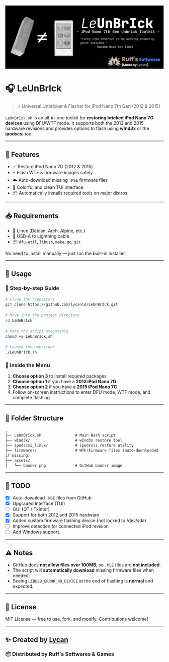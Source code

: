 <p align="center">
  <img src="assets/banner.png" alt="LeUnBrIck Banner" />
</p>

# 🎧 LeUnBrIck

> ⚡ Universal Unbricker & Flasher for iPod Nano 7th Gen (2012 & 2015)

`LeUnBrIck.sh` is an all-in-one toolkit for **restoring bricked iPod Nano 7G devices** using DFU/WTF mode. It supports both the 2012 and 2015 hardware revisions and provides options to flash using **wInd3x** or the **ipodscsi** tool.

---

## 🔧 Features

- ✅ Restore iPod Nano 7G (2012 & 2015)
- ⚡ Flash WTF & firmware images safely
- ☁️ Auto-download missing `.MSE` firmware files
- 🎨 Colorful and clean TUI interface
- 📦 Automatically installs required tools on major distros

---

## 📥 Requirements

- 🐧 Linux (Debian, Arch, Alpine, etc.)
- 🔌 USB-A to Lightning cable
- 📦 `dfu-util`, `libusb`, `make`, `go`, `git`

No need to install manually — just run the built-in installer.

---

## 🧪 Usage

### 🔹 Step-by-step Guide

```bash
# Clone the repository
git clone https://github.com/lycanld/LeUnBrIck.git

# Move into the project directory
cd LeUnBrIck

# Make the script executable
chmod +x LeUnBrIck.sh

# Launch the unbricker
./LeUnBrIck.sh
````

### 🧙 Inside the Menu

1. **Choose option 3** to install required packages
2. **Choose option 1** if you have a **2012 iPod Nano 7G**
3. **Choose option 2** if you have a **2015 iPod Nano 7G**
4. Follow on-screen instructions to enter DFU mode, WTF mode, and complete flashing

---

## 📁 Folder Structure

```
.
├── LeUnBrIck.sh               # Main Bash script
├── wInd3x/                    # wInd3x restore tool
├── ipodscsi_linux/            # ipodscsi restore utility
├── firmwares/                 # WTF/Firmware files (auto-downloaded if missing)
├── assets/
│   └── banner.png             # GitHub banner image
```

---

## 📌 TODO

* [x] Auto-download `.MSE` files from GitHub
* [x] Upgraded Interface (TUI)
* [ ] GUI (QT / Tkinter)
* [x] Support for both 2012 and 2015 hardware
* [x] Added custom firmware flashing device (not locked to /dev/sda)
* [ ] Improve detection for connected iPod revision
* [ ] Add Windows support.

---

## ⚠️ Notes

* GitHub does **not allow files over 100MB**, so `.MSE` files are **not included**.
* The script will **automatically download** missing firmware files when needed.
* Seeing `LIBUSB_ERROR_NO_DEVICE` at the end of flashing is **normal** and expected.

---

## 📜 License

MIT License — free to use, fork, and modify.
Contributions welcome!

---

## ✨ Created by [Lycan](https://github.com/lycanld)

### 📦 Distributed by **Ruff's Softwares & Games**
